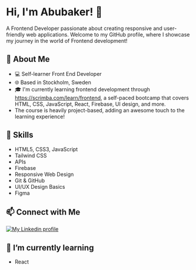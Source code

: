 # Hi, I'm Abubaker! 👋

A Frontend Developer passionate about creating responsive and user-friendly web applications. Welcome to my GitHub profile, where I showcase my journey in the world of Frontend development!

## 🚀 About Me
- 💻 Self-learner Front End Developer
- 🌐 Based in Stockholm, Sweden
- 🎓 I'm currently learning frontend development through https://scrimba.com/learn/frontend, a self-paced bootcamp that covers HTML, CSS, JavaScript, React, Firebase, UI design, and more.
- The course is heavily project-based, adding an awesome touch to the learning experience!

## 🔧 Skills
- HTML5, CSS3, JavaScript
- Tailwind CSS
- APIs
- Firebase
- Responsive Web Design
- Git & GitHub
- UI/UX Design Basics
- Figma



## 📫 Connect with Me

<a href= "http://linkedin.com/in/abubaker-salah-205483287" target="_blank"><img src="https://img.shields.io/badge/-LinkedIn-%230077B5?style=for-the-badge&logo=linkedin&logoColor=white" alt="My Linkedin profile"></a>

## 🌱 I’m currently learning
- React


